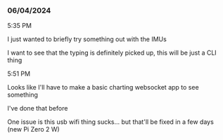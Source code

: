 ### 06/04/2024

5:35 PM

I just wanted to briefly try something out with the IMUs

I want to see that the typing is definitely picked up, this will be just a CLI thing

5:51 PM

Looks like I'll have to make a basic charting websocket app to see something

I've done that before

One issue is this usb wifi thing sucks... but that'll be fixed in a few days (new Pi Zero 2 W)
